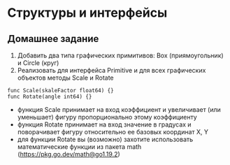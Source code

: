 # Структуры и интерфейсы

## Домашнее задание

1. Добавить два типа графических примитивов: Box (приямоугольник) и Circle (круг)
2. Реализовать для интерфейса Primitive и для всех графических объектов методы Scale и Rotate

```
func Scale(skaleFactor float64) {}
func Rotate(angle int64) {}
```

- функция Scale принимает на вход коэффициент и увеличивает (или уменьшает) фигуру пропорционально этому коэффициенту
- функция Rotate принимает на вход значение в градусах и поворачивает фигуру относительно ее базовых координат X, Y
- для функции Rotate вы (возможно) захотите использовать математические функции из пакета math (https://pkg.go.dev/math@go1.19.2)
